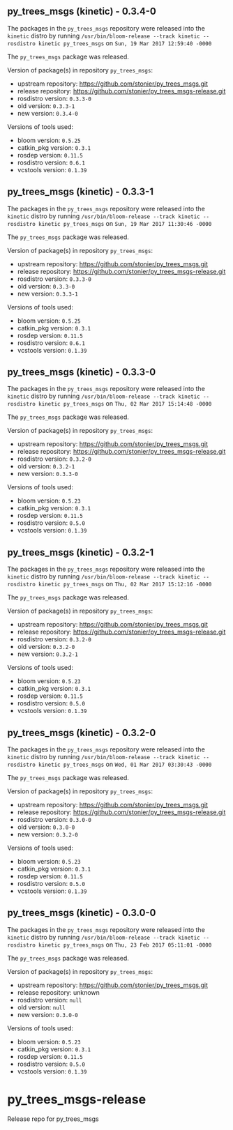## py_trees_msgs (kinetic) - 0.3.4-0

The packages in the `py_trees_msgs` repository were released into the `kinetic` distro by running `/usr/bin/bloom-release --track kinetic --rosdistro kinetic py_trees_msgs` on `Sun, 19 Mar 2017 12:59:40 -0000`

The `py_trees_msgs` package was released.

Version of package(s) in repository `py_trees_msgs`:

- upstream repository: https://github.com/stonier/py_trees_msgs.git
- release repository: https://github.com/stonier/py_trees_msgs-release.git
- rosdistro version: `0.3.3-0`
- old version: `0.3.3-1`
- new version: `0.3.4-0`

Versions of tools used:

- bloom version: `0.5.25`
- catkin_pkg version: `0.3.1`
- rosdep version: `0.11.5`
- rosdistro version: `0.6.1`
- vcstools version: `0.1.39`


## py_trees_msgs (kinetic) - 0.3.3-1

The packages in the `py_trees_msgs` repository were released into the `kinetic` distro by running `/usr/bin/bloom-release --track kinetic --rosdistro kinetic py_trees_msgs` on `Sun, 19 Mar 2017 11:30:46 -0000`

The `py_trees_msgs` package was released.

Version of package(s) in repository `py_trees_msgs`:

- upstream repository: https://github.com/stonier/py_trees_msgs.git
- release repository: https://github.com/stonier/py_trees_msgs-release.git
- rosdistro version: `0.3.3-0`
- old version: `0.3.3-0`
- new version: `0.3.3-1`

Versions of tools used:

- bloom version: `0.5.25`
- catkin_pkg version: `0.3.1`
- rosdep version: `0.11.5`
- rosdistro version: `0.6.1`
- vcstools version: `0.1.39`


## py_trees_msgs (kinetic) - 0.3.3-0

The packages in the `py_trees_msgs` repository were released into the `kinetic` distro by running `/usr/bin/bloom-release --track kinetic --rosdistro kinetic py_trees_msgs` on `Thu, 02 Mar 2017 15:14:48 -0000`

The `py_trees_msgs` package was released.

Version of package(s) in repository `py_trees_msgs`:

- upstream repository: https://github.com/stonier/py_trees_msgs.git
- release repository: https://github.com/stonier/py_trees_msgs-release.git
- rosdistro version: `0.3.2-0`
- old version: `0.3.2-1`
- new version: `0.3.3-0`

Versions of tools used:

- bloom version: `0.5.23`
- catkin_pkg version: `0.3.1`
- rosdep version: `0.11.5`
- rosdistro version: `0.5.0`
- vcstools version: `0.1.39`


## py_trees_msgs (kinetic) - 0.3.2-1

The packages in the `py_trees_msgs` repository were released into the `kinetic` distro by running `/usr/bin/bloom-release --track kinetic --rosdistro kinetic py_trees_msgs` on `Thu, 02 Mar 2017 15:12:16 -0000`

The `py_trees_msgs` package was released.

Version of package(s) in repository `py_trees_msgs`:

- upstream repository: https://github.com/stonier/py_trees_msgs.git
- release repository: https://github.com/stonier/py_trees_msgs-release.git
- rosdistro version: `0.3.2-0`
- old version: `0.3.2-0`
- new version: `0.3.2-1`

Versions of tools used:

- bloom version: `0.5.23`
- catkin_pkg version: `0.3.1`
- rosdep version: `0.11.5`
- rosdistro version: `0.5.0`
- vcstools version: `0.1.39`


## py_trees_msgs (kinetic) - 0.3.2-0

The packages in the `py_trees_msgs` repository were released into the `kinetic` distro by running `/usr/bin/bloom-release --track kinetic --rosdistro kinetic py_trees_msgs` on `Wed, 01 Mar 2017 03:30:43 -0000`

The `py_trees_msgs` package was released.

Version of package(s) in repository `py_trees_msgs`:

- upstream repository: https://github.com/stonier/py_trees_msgs.git
- release repository: https://github.com/stonier/py_trees_msgs-release.git
- rosdistro version: `0.3.0-0`
- old version: `0.3.0-0`
- new version: `0.3.2-0`

Versions of tools used:

- bloom version: `0.5.23`
- catkin_pkg version: `0.3.1`
- rosdep version: `0.11.5`
- rosdistro version: `0.5.0`
- vcstools version: `0.1.39`


## py_trees_msgs (kinetic) - 0.3.0-0

The packages in the `py_trees_msgs` repository were released into the `kinetic` distro by running `/usr/bin/bloom-release --track kinetic --rosdistro kinetic py_trees_msgs` on `Thu, 23 Feb 2017 05:11:01 -0000`

The `py_trees_msgs` package was released.

Version of package(s) in repository `py_trees_msgs`:

- upstream repository: https://github.com/stonier/py_trees_msgs.git
- release repository: unknown
- rosdistro version: `null`
- old version: `null`
- new version: `0.3.0-0`

Versions of tools used:

- bloom version: `0.5.23`
- catkin_pkg version: `0.3.1`
- rosdep version: `0.11.5`
- rosdistro version: `0.5.0`
- vcstools version: `0.1.39`


# py_trees_msgs-release
Release repo for py_trees_msgs
